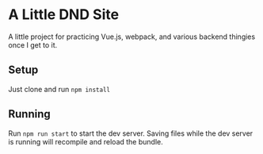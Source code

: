 # A Little DND Site

A little project for practicing Vue.js, webpack, and various backend thingies once I get to it.

## Setup

Just clone and run ```npm install```

## Running

Run ```npm run start``` to start the dev server. Saving files while the dev server is running will recompile and reload the bundle.
